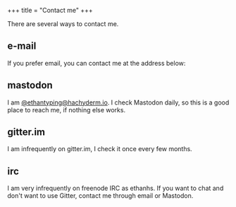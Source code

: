 +++
title = "Contact me"
+++

There are several ways to contact me.

## e-mail

If you prefer email, you can contact me at the address below:

<a href="mailto:ethan@ethanhs.me"></a>

## mastodon

I am <a rel="me" href="https://hachyderm.io/@ethantyping">@ethantyping@hachyderm.io</a>. I check Mastodon daily, so this is a good place to reach me, if nothing else works.

## gitter.im

I am infrequently on gitter.im, I check it once every few months.

## irc

I am very infrequently on freenode IRC as ethanhs. If you want to chat and don't want to use Gitter, contact me through email or Mastodon.
